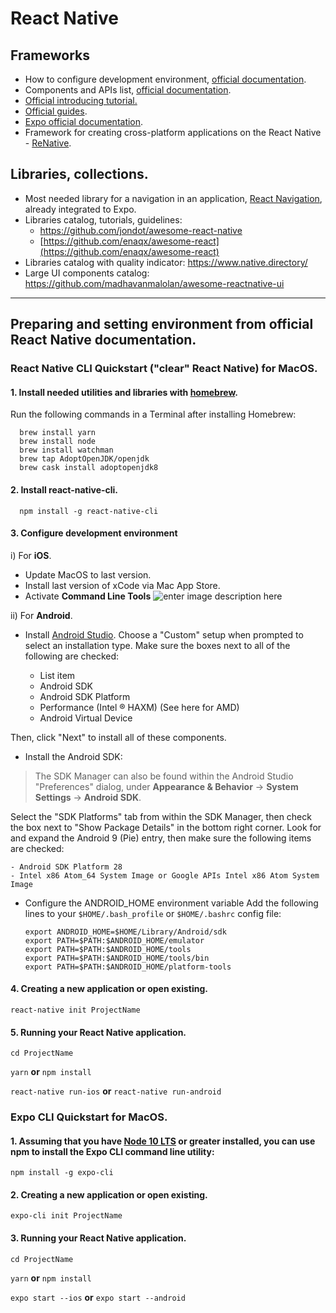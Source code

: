 # React Native

## Frameworks
 - How to configure development environment, [official documentation](https://facebook.github.io/react-native/docs/getting-started.html).
 - Components and APIs list, [official documentation](https://facebook.github.io/react-native/docs/activityindicator). 
 - [Official introducing tutorial.](https://facebook.github.io/react-native/docs/tutorial)
 - [Official guides](https://facebook.github.io/react-native/docs/optimizing-flatlist-configuration).
 - [Expo official documentation](https://docs.expo.io/versions/latest/).
 - Framework for creating cross-platform applications on the React Native - [ReNative](https://github.com/pavjacko/renative#readme).
 
## Libraries, collections.
 - Most needed library for a navigation in an application, [React Navigation](https://reactnavigation.org/docs/en/getting-started.html), already integrated to Expo.
 - Libraries catalog, tutorials, guidelines: 
	 - https://github.com/jondot/awesome-react-native  
	 - [https://github.com/enaqx/awesome-react](https://github.com/enaqx/awesome-react)
 - Libraries catalog with quality indicator: https://www.native.directory/
 - Large UI components catalog: https://github.com/madhavanmalolan/awesome-reactnative-ui

---

## Preparing and setting environment from official React Native documentation.

### React Native CLI Quickstart ("clear" React Native) for MacOS.

#### 1. Install needed utilities and libraries with [homebrew](https://brew.sh/).
Run the following commands in a Terminal after installing Homebrew:

      brew install yarn
      brew install node
      brew install watchman
      brew tap AdoptOpenJDK/openjdk
      brew cask install adoptopenjdk8

#### 2. Install react-native-cli.
      npm install -g react-native-cli

#### 3. Configure development environment
i) For **iOS**.
- Update MacOS to last version.
- Install last version of xCode via Mac App Store.
- Activate **Command Line Tools** 
 ![enter image description here](https://facebook.github.io/react-native/docs/assets/GettingStartedXcodeCommandLineTools.png)

ii) For **Android**.
- Install [Android Studio](https://developer.android.com/studio/index.html). Choose a "Custom" setup when prompted to select an installation type. Make sure the boxes next to all of the following are checked:
 
  * List item
  * Android SDK
  * Android SDK Platform
  * Performance (Intel ® HAXM) (See here for AMD)
  * Android Virtual Device
 
Then, click "Next" to install all of these components.

- Install the Android SDK:

> The SDK Manager can also be found within the Android Studio
> "Preferences" dialog, under **Appearance & Behavior** → **System
> Settings** → **Android SDK**.
> 
Select the "SDK Platforms" tab from within the SDK Manager, then check the box next to "Show Package Details" in the bottom right corner. Look for and expand the Android 9 (Pie) entry, then make sure the following items are checked:

    - Android SDK Platform 28
    - Intel x86 Atom_64 System Image or Google APIs Intel x86 Atom System Image

- Configure the ANDROID_HOME environment variable
 Add the following lines to your `$HOME/.bash_profile` or `$HOME/.bashrc` config file:

      export ANDROID_HOME=$HOME/Library/Android/sdk
      export PATH=$PATH:$ANDROID_HOME/emulator
      export PATH=$PATH:$ANDROID_HOME/tools
      export PATH=$PATH:$ANDROID_HOME/tools/bin
      export PATH=$PATH:$ANDROID_HOME/platform-tools  


#### 4. Creating a new application or open existing.
`react-native init ProjectName`

#### 5. Running your React Native application.
`cd ProjectName`

`yarn` **or** `npm install`

`react-native run-ios` **or** `react-native run-android`


### Expo CLI Quickstart  for MacOS.

#### 1. Assuming that you have [Node 10 LTS](https://nodejs.org/en/download/) or greater installed, you can use npm to install the Expo CLI command line utility:
`npm install -g expo-cli`

#### 2. Creating a new application or open existing.
`expo-cli init ProjectName`

#### 3. Running your React Native application.
`cd ProjectName`

`yarn` **or** `npm install`

`expo start --ios` **or** `expo start --android`